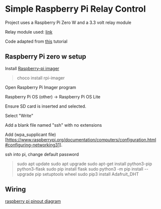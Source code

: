 # Simple Raspberry Pi Relay Control

Project uses a Raspberry Pi Zero W and a 3.3 volt relay module

Relay module used: [link](https://www.aliexpress.com/item/4000480944773.html?spm=a2g0s.9042311.0.0.547c4c4dJpZ0KU)

Code adapted from [this](https://randomnerdtutorials.com/raspberry-pi-web-server-using-flask-to-control-gpios/) tutorial

## Raspberry Pi zero w setup

Install [Raspberry-pi imager](https://www.raspberrypi.org/software/)

> choco install rpi-imager

Open Raspberry Pi Imager program

Raspberry Pi OS (other) -> Raspberry Pi OS Lite

Ensure SD card is inserted and selected.

Select "Write"

Add a blank file named "ssh" with no extensions

Add (wpa_supplicant file)[https://www.raspberrypi.org/documentation/computers/configuration.html#configuring-networking31]. 

ssh into pi, change default password

> sudo apt update
> sudo apt upgrade
> sudo apt-get install python3-pip python3-flask
> sudo pip install flask
> sudo python3 -m pip install --upgrade pip setuptools wheel
> sudo pip3 install Adafruit_DHT

## Wiring

[raspberry pi pinout diagram](https://pinout.xyz/#)

<!-- | Raspberry Pi | Relay | 
| --- | --- | 
| ```3v3 Power``` | ```Vcc``` |
| ```Ground``` | ```Gnd``` |
| ```BCM 23``` | ```In1``` |

## How I modified the example code 

The example code is for controlling two LEDs using the GPIO pins. I modified the code to control a single relay

### Changes to app.py

All changes mades in the order at which they appear in the code

| # | Existing Code | After Modifications | Notes |
|---|---|---|---|
|1| ```23 : {'name' : 'GPIO 23', 'state' : GPIO.LOW}``` | ```23 : {'name' : 'GPIO 23', 'state' : GPIO.HIGH}``` | The relay is triggered by a connection between ```In1``` and ```Gnd```, therefore, the off state of the relay is triggered with a ```GPIO.HIGH``` output through pin ```23``` |
|2| ```24 : {'name' : 'GPIO 24', 'state' : GPIO.LOW}``` | ```# 24 : {'name' : 'GPIO 24', 'state' : GPIO.LOW}``` | pin ```24``` is not used, so it is commented out |
|3| ```GPIO.output(pin, GPIO.LOW)``` | ```GPIO.output(pin, GPIO.HIGH)``` | same reason as change #1 |
|4| ```GPIO.output(changePin, GPIO.HIGH)``` | ```GPIO.output(changePin, GPIO.LOW)``` | same reason as change #1. On state = ```GPIO.LOW```, off state = ```GPIO.HIGH``` |
|5| ```GPIO.output(changePin, GPIO.LOW)``` | ```GPIO.output(changePin, GPIO.HIGH)``` | Off state = ```GPIO.HIGH```, on state = ```GPIO.LOW```

### Changes to html.main

All changes mades in the order at which they appear in the code

| # | Existing Code | After Modifications | Notes |
|---|---|---|---|
|1| ```{% if pins[pin].state == true %}``` | ```{% if pins[pin].state == false %}``` | pin state must be reversed | -->
